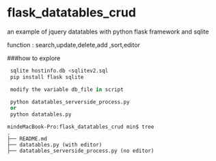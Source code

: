 # flask_datatables_crud
an example of jquery datatables with  python flask framework and sqlite

function : search,update,delete,add ,sort,editor

###how to explore
```python
 sqlite hostinfo.db <sqlitev2.sql
 pip install flask sqlite

 modify the variable db_file in script

 python datatables_serverside_process.py 
 or
 python datatables.py

```

```
mindeMacBook-Pro:flask_datatables_crud min$ tree
.
├── README.md
├── datatables.py (with editor)
├── datatables_serverside_process.py (no editor)
```
